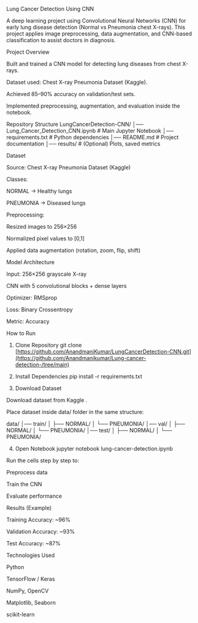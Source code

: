 Lung Cancer Detection Using CNN

A deep learning project using Convolutional Neural Networks (CNN) for early lung 
disease detection (Normal vs Pneumonia chest X-rays). This project applies image 
preprocessing, data augmentation, and CNN-based classification to assist doctors in diagnosis.

 Project Overview

Built and trained a CNN model for detecting lung diseases from chest X-rays.

Dataset used: Chest X-ray Pneumonia Dataset (Kaggle).

Achieved 85–90% accuracy on validation/test sets.

Implemented preprocessing, augmentation, and evaluation inside the notebook.

 Repository Structure
LungCancerDetection-CNN/
│── Lung_Cancer_Detection_CNN.ipynb   # Main Jupyter Notebook
│── requirements.txt                   # Python dependencies
│── README.md                          # Project documentation
│── results/                           # (Optional) Plots, saved metrics

Dataset

Source: Chest X-ray Pneumonia Dataset (Kaggle)

Classes:

NORMAL → Healthy lungs

PNEUMONIA → Diseased lungs

Preprocessing:

Resized images to 256×256

Normalized pixel values to [0,1]

Applied data augmentation (rotation, zoom, flip, shift)

 Model Architecture

Input: 256×256 grayscale X-ray

CNN with 5 convolutional blocks + dense layers

Optimizer: RMSprop

Loss: Binary Crossentropy

Metric: Accuracy

 How to Run
1. Clone Repository
git clone [https://github.com/AnandmaniKumar/LungCancerDetection-CNN.git](https://github.com/Anandmanikumar/Lung-cancer-detection-/tree/main)


2. Install Dependencies
pip install -r requirements.txt

3. Download Dataset

Download dataset from Kaggle
.

Place dataset inside data/ folder in the same structure:

data/
│── train/
│   ├── NORMAL/
│   └── PNEUMONIA/
│── val/
│   ├── NORMAL/
│   └── PNEUMONIA/
│── test/
│   ├── NORMAL/
│   └── PNEUMONIA/

4. Open Notebook
jupyter notebook lung-cancer-detection.ipynb


Run the cells step by step to:

Preprocess data

Train the CNN

Evaluate performance

 Results (Example)

Training Accuracy: ~96%

Validation Accuracy: ~93%

Test Accuracy: ~87%

 Technologies Used

Python

TensorFlow / Keras

NumPy, OpenCV

Matplotlib, Seaborn

scikit-learn
